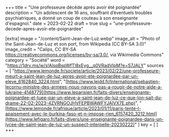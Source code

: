 +++
title = "Une professeure décède après avoir été poignardée"
description = "Un adolescent de 16 ans, souffrant d’éventuels troubles psychiatriques, a donné un coup de couteau à son enseignante d'espagnol."
date = 2023-02-22
draft = true
slug = "une-professeure-decede-apres-avoir-ete-poignardee"

[extra]
image = "/content/Saint-Jean-de-Luz.webp"
image_alt = "Photo of the Saint-Jean-de-Luz et son port, from Wikipedia (CC BY-SA 3.0)"
image_credit = "Calips, CC BY-SA <https://creativecommons.org/licenses/by-sa/3.0/>, via Wikimedia Commons"
category = "Société"
word = "https://1drv.ms/w/s!AlspBspWfTI8xEyg__q0VRadVlpM?e=S7JALY"
sources = [
    "https://www.lemonde.fr/societe/article/2023/02/22/une-professeure-meurt-a-saint-jean-de-luz-apres-avoir-ete-poignardee-par-un-eleve_6162840_3224.html",
    "[https://www.lejdd.fr/International/sebastien-lecornu-ministre-des-armees-nous-navons-pas-a-rougir-de-notre-aide-a-lukraine-4148779](https://www.leparisien.fr/faits-divers/enseignante-poignardee-et-tuee-par-un-eleve-a-saint-jean-de-luz-ce-que-lon-sait-du-drame-22-02-2023-4ZVRNGOJHVFEPBWAWFYJAIVX7E.php)",
    "[https://www.lemonde.fr/afrique/article/2023/01/11/paris-tente-l-apaisement-avec-le-burkina-faso-et-n-impose-rien_6157420_3212.html](https://www.lefigaro.fr/faits-divers/une-enseignante-poignardee-dans-un-lycee-de-saint-jean-de-luz-un-suspect-interpelle-20230222)"
]
key = [
]
+++
